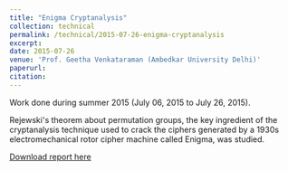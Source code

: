```yaml
---
title: "Enigma Cryptanalysis"
collection: technical
permalink: /technical/2015-07-26-enigma-cryptanalysis
excerpt:
date: 2015-07-26
venue: 'Prof. Geetha Venkataraman (Ambedkar University Delhi)'
paperurl: 
citation: 
---
```

Work done during summer 2015 (July 06, 2015 to July 26, 2015).

Rejewski's theorem about permutation groups, the key ingredient of the cryptanalysis technique used to crack the ciphers generated by a 1930s electromechanical rotor cipher machine called Enigma, was studied.

[Download report here](http://gkorpal.github.io/files/summer2015-enigma_cryptanalysis-gaurish.pdf)
